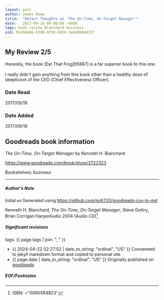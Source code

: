 ```yaml
---
layout: post
author: James Rowe
title:  "Detect Thoughts on 'The On-Time, On-Target Manager'"
date:   2017-09-18 00:00:00 -0400
tags: book review Blanchard business
uid: 02458e6b-63db-4f50-b92d-5ebb0b6d431f
---
```


<!-- highly dependent on how you personally use jekyll templates, and how you want this to show up -->
<!-- escape any jekyll keys with double brackets -->

## My Review 2/5

Honestly, the book [Eat That Frog|95887] is a far superior book to this one.<br/><br/>I really didn't gain anything from this book other than a healthy dose of skepticism of the CEO (Chief Effectiveness Officer).

### Date Read
2017/09/18

### Date Added
2017/09/18

## Goodreads book information

*The On-Time, On-Target Manager* by Kenneth H. Blanchard

https://www.goodreads.com/book/show/2722323

Bookshelves: business

---

##### Author's Note

Initial `md` Generated using https://github.com/jsr6720/goodreads-csv-to-md

Kenneth H. Blanchard, *The On-Time, On-Target Manager*, Steve Gottry, Brian Corrigan HarperAudio 2004 (Audio CD)[^1]

##### Significant revisions

tags: {{ page.tags | join: ", " }} <!-- todo move this somewhere -->

- {{ 2024-04-22 02:27:02 | date_to_string: "ordinal", "US" }} Convereted to jekyll markdown format and copied to personal site
- {{ page.date | date_to_string: "ordinal", "US" }} Originally published on [goodreads](https://www.goodreads.com)

##### EOF/Footnotes

[^1]: ISBN: ="0060584823"